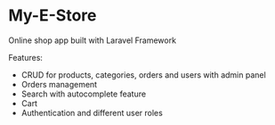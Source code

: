 # My-E-Store

Online shop app built with Laravel Framework

Features: 
- CRUD for products, categories, orders and users with admin panel
- Orders management
- Search with autocomplete feature
- Cart
- Authentication and different user roles 
